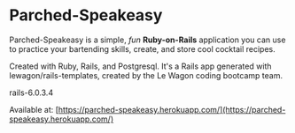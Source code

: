 # Parched-Speakeasy

Parched-Speakeasy is a simple, *fun* **Ruby-on-Rails** application you can use to practice your bartending skills, create, and store cool cocktail recipes.

Created with Ruby, Rails, and Postgresql. It's a Rails app generated with lewagon/rails-templates, created by the Le Wagon coding bootcamp team.

rails-6.0.3.4

Available at: [https://parched-speakeasy.herokuapp.com/](https://parched-speakeasy.herokuapp.com/)
